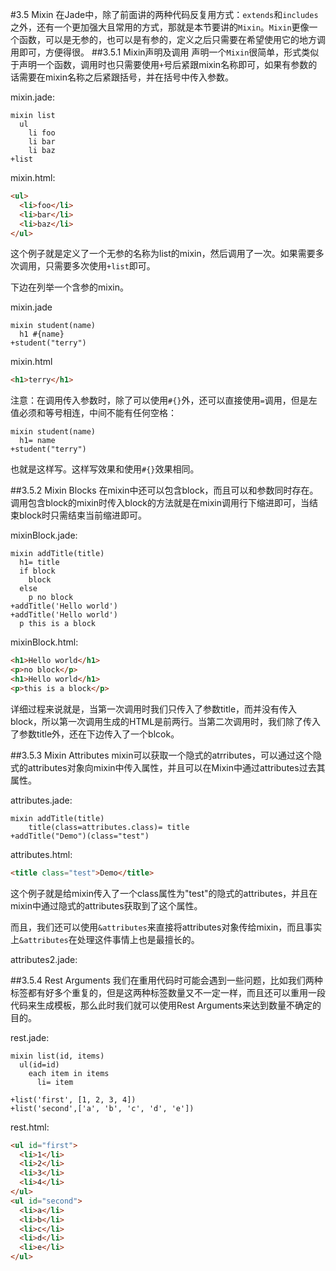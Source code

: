 #3.5 Mixin
在Jade中，除了前面讲的两种代码反复用方式：`extends`和`includes`之外，还有一个更加强大且常用的方式，那就是本节要讲的`Mixin`。`Mixin`更像一个函数，可以是无参的，也可以是有参的，定义之后只需要在希望使用它的地方调用即可，方便得很。
##3.5.1 Mixin声明及调用
声明一个`Mixin`很简单，形式类似于声明一个函数，调用时也只需要使用`+`号后紧跟mixin名称即可，如果有参数的话需要在mixin名称之后紧跟括号，并在括号中传入参数。

mixin.jade:
```jade
mixin list
  ul
    li foo
    li bar
    li baz
+list
```
mixin.html:
```html
<ul>
  <li>foo</li>
  <li>bar</li>
  <li>baz</li>
</ul>
```
这个例子就是定义了一个无参的名称为list的mixin，然后调用了一次。如果需要多次调用，只需要多次使用`+list`即可。

下边在列举一个含参的mixin。

mixin.jade
```
mixin student(name)
  h1 #{name}
+student("terry")
```
mixin.html
```html
<h1>terry</h1>
```
注意：在调用传入参数时，除了可以使用`#{}`外，还可以直接使用`=`调用，但是左值必须和等号相连，中间不能有任何空格：
```
mixin student(name)
  h1= name
+student("terry")
```
也就是这样写。这样写效果和使用`#{}`效果相同。

##3.5.2 Mixin Blocks
在mixin中还可以包含block，而且可以和参数同时存在。调用包含block的mixin时传入block的方法就是在mixin调用行下缩进即可，当结束block时只需结束当前缩进即可。

mixinBlock.jade:
```jade
mixin addTitle(title)
  h1= title
  if block
    block
  else
    p no block
+addTitle('Hello world')
+addTitle('Hello world')
  p this is a block
```
mixinBlock.html:
```html
<h1>Hello world</h1>
<p>no block</p>
<h1>Hello world</h1>
<p>this is a block</p>
```
详细过程来说就是，当第一次调用时我们只传入了参数title，而并没有传入block，所以第一次调用生成的HTML是前两行。当第二次调用时，我们除了传入了参数title外，还在下边传入了一个blcok。

##3.5.3 Mixin Attributes
mixin可以获取一个隐式的atrributes，可以通过这个隐式的attributes对象向mixin中传入属性，并且可以在Mixin中通过attributes过去其属性。

attributes.jade:
```jade
mixin addTitle(title)
	title(class=attributes.class)= title
+addTitle("Demo")(class="test")
```
attributes.html:
```html
<title class="test">Demo</title>
```
这个例子就是给mixin传入了一个class属性为"test"的隐式的attributes，并且在mixin中通过隐式的attributes获取到了这个属性。

而且，我们还可以使用`&attributes`来直接将attributes对象传给mixin，而且事实上`&attributes`在处理这件事情上也是最擅长的。

attributes2.jade:


##3.5.4 Rest Arguments
我们在重用代码时可能会遇到一些问题，比如我们两种标签都有好多个重复的，但是这两种标签数量又不一定一样，而且还可以重用一段代码来生成模板，那么此时我们就可以使用Rest Arguments来达到数量不确定的目的。

rest.jade:
```jade
mixin list(id, items)
  ul(id=id)
    each item in items
      li= item

+list('first', [1, 2, 3, 4])
+list('second',['a', 'b', 'c', 'd', 'e'])
```
rest.html:
```html
<ul id="first">
  <li>1</li>
  <li>2</li>
  <li>3</li>
  <li>4</li>
</ul>
<ul id="second">
  <li>a</li>
  <li>b</li>
  <li>c</li>
  <li>d</li>
  <li>e</li>
</ul>
```
